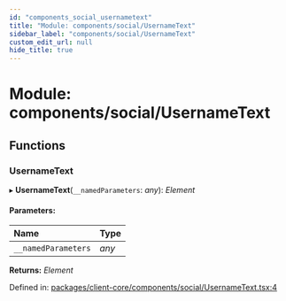 ```yaml
---
id: "components_social_usernametext"
title: "Module: components/social/UsernameText"
sidebar_label: "components/social/UsernameText"
custom_edit_url: null
hide_title: true
---
```


# Module: components/social/UsernameText

## Functions

### UsernameText

▸ **UsernameText**(`__namedParameters`: *any*): *Element*

#### Parameters:

Name | Type |
:------ | :------ |
`__namedParameters` | *any* |

**Returns:** *Element*

Defined in: [packages/client-core/components/social/UsernameText.tsx:4](https://github.com/xr3ngine/xr3ngine/blob/66a84a950/packages/client-core/components/social/UsernameText.tsx#L4)
